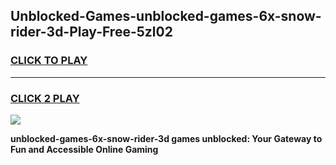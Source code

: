 
## Unblocked-Games-unblocked-games-6x-snow-rider-3d-Play-Free-5zl02
<h3>
<a href="https://premium76.site?title=unblocked-games-6x-snow-rider-3d&ref=22A">CLICK TO PLAY</a></h3>
<hr>

<h3>
<a href="https://premium76.site?title=unblocked-games-6x-snow-rider-3d&ref=22A">CLICK 2 PLAY</a>
  
</h3>

<a href="https://premium76.site?title=unblocked-games-6x-snow-rider-3d&ref=22A"><img src="https://clearcache.store/games.png"></a>


**unblocked-games-6x-snow-rider-3d games unblocked: Your Gateway to Fun and Accessible Online Gaming**
